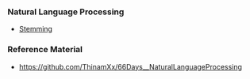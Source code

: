 ### Natural Language Processing

- [Stemming](https://www.geeksforgeeks.org/introduction-to-stemming/)



### Reference Material
- https://github.com/ThinamXx/66Days__NaturalLanguageProcessing